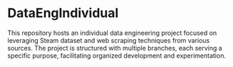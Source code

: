 # DataEngIndividual
This repository hosts an individual data engineering project focused on leveraging Steam dataset and web scraping techniques from various sources. The project is structured with multiple branches, each serving a specific purpose, facilitating organized development and experimentation.
